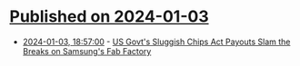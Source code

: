 # [Published on 2024-01-03](index.md)

* [2024-01-03, 18:57:00](https://soylentnews.org/article.pl?sid=24/01/02/0139229&from=rss) - [US Govt's Sluggish Chips Act Payouts Slam the Breaks on Samsung's Fab Factory](https://soylentnews.org/article.pl?sid=24/01/02/0139229&from=rss)
